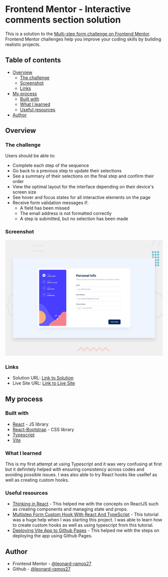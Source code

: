 # Frontend Mentor - Interactive comments section solution

This is a solution to the [Multi-step form challenge on Frontend Mentor](https://www.frontendmentor.io/challenges/multistep-form-YVAnSdqQBJ). Frontend Mentor challenges help you improve your coding skills by building realistic projects.  

## Table of contents

- [Overview](#overview)
  - [The challenge](#the-challenge)
  - [Screenshot](#screenshot)
  - [Links](#links)
- [My process](#my-process)
  - [Built with](#built-with)
  - [What I learned](#what-i-learned)
  - [Useful resources](#useful-resources)
- [Author](#author)

## Overview

### The challenge

Users should be able to:

- Complete each step of the sequence
- Go back to a previous step to update their selections
- See a summary of their selections on the final step and confirm their order
- View the optimal layout for the interface depending on their device's screen size
- See hover and focus states for all interactive elements on the page
- Receive form validation messages if:
  - A field has been missed
  - The email address is not formatted correctly
  - A step is submitted, but no selection has been made

### Screenshot

![Design preview for the Multi Step Form coding challenge](./public/design/desktop-preview.jpg)

### Links

- Solution URL: [Link to Solution]()
- Live Site URL: [Link to Live Site]()

## My process

### Built with

- [React](https://reactjs.org/) - JS library
- [React-Bootstrap](https://react-bootstrap.github.io/) - CSS library
- [Typescript](https://www.typescriptlang.org/)
- [Vite](https://vitejs.dev/)

### What I learned

This is my first attempt at using Typescript and it was very confusing at first but it definitely helped with ensuring consistency across codes and avoiding possible issues. I was also able to try React hooks like useRef as well as creating custom hooks.

### Useful resources

- [Thinking in React](https://react.dev/learn/thinking-in-react) - This helped me with the concepts on ReactJS such as creating components and managing state and props.
- [Multistep Form Custom Hook With React And TypeScript](https://www.youtube.com/watch?v=uDCBSnWkuH0) - This tutorial was a huge help when I was starting this project. I was able to learn how to create custom hooks as well as using typescript from this tutorial.
- [Deploying Vite App to Github Pages](https://medium.com/@aishwaryaparab1/deploying-vite-deploying-vite-app-to-github-pages-166fff40ffd3) - This helped me with the steps on deploying the app using Github Pages.

## Author

- Frontend Mentor - [@leonard-ramos27](https://www.frontendmentor.io/profile/leonard-ramos27)
- Github - [@leonard-ramos27](https://github.com/leonard-ramos27)